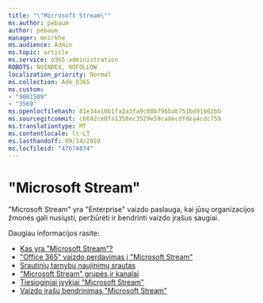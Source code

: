 ```yaml
---
title: "\"Microsoft Stream\""
ms.author: pebaum
author: pebaum
manager: mnirkhe
ms.audience: Admin
ms.topic: article
ms.service: o365-administration
ROBOTS: NOINDEX, NOFOLLOW
localization_priority: Normal
ms.collection: Adm_O365
ms.custom:
- "9001509"
- "3569"
ms.openlocfilehash: 81e34a10b1fa2a3fa9c08b796bab751bd91602bb
ms.sourcegitcommit: c6692ce0fa1358ec3529e59ca0ecdfdea4cdc759
ms.translationtype: MT
ms.contentlocale: lt-LT
ms.lasthandoff: 09/14/2020
ms.locfileid: "47674874"
---
```

# <a name="microsoft-stream"></a>"Microsoft Stream"

"Microsoft Stream" yra "Enterprise" vaizdo paslauga, kai jūsų organizacijos žmonės gali nusiųsti, peržiūrėti ir bendrinti vaizdo įrašus saugiai. 

Daugiau informacijos rasite:

- [Kas yra "Microsoft Stream"?](https://docs.microsoft.com/stream/overview)
- ["Office 365" vaizdo perdavimas į "Microsoft Stream"](https://docs.microsoft.com/stream/migrate-from-office-365)
- [Srautinių tarnybų naujinimų srautas](https://techcommunity.microsoft.com/t5/microsoft-stream-service-updates/bd-p/StreamAnnouncements)
- ["Microsoft Stream" grupės ir kanalai](https://docs.microsoft.com/stream/groups-channels-organization)
- [Tiesioginiai įvykiai "Microsoft Stream"](https://docs.microsoft.com/stream/live-event-overview)
- [Vaizdo įrašų bendrinimas "Microsoft Stream"](https://docs.microsoft.com/stream/portal-share-video)
